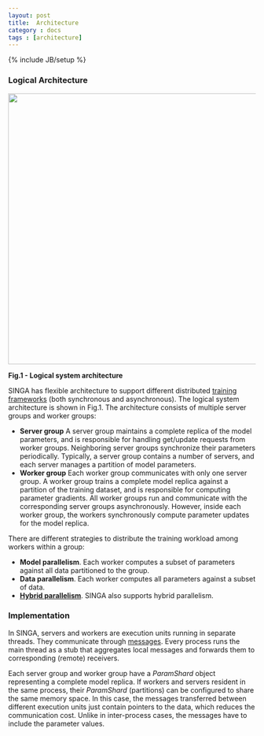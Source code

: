 ```yaml
---
layout: post
title:  Architecture
category : docs
tags : [architecture]
---
```

{% include JB/setup %}


### Logical Architecture

<img src="{{ BASE_PATH }}/assets/image/logical.png" style="width: 550px"/>
<p><strong> Fig.1 - Logical system architecture</strong></p>

SINGA has flexible architecture to support different distributed
[training frameworks](frameworks.html) (both synchronous and asynchronous).
The logical system architecture is shown in Fig.1.
The architecture consists of multiple server groups and worker groups:

* **Server group**
  A server group maintains a complete replica of the model parameters,
  and is responsible for handling get/update requests from worker groups.
  Neighboring server groups synchronize their parameters periodically.
  Typically, a server group contains a number of servers,
  and each server manages a partition of model parameters.
* **Worker group**
  Each worker group communicates with only one server group.
  A worker group trains a complete model replica
  against a partition of the training dataset,
  and is responsible for computing parameter gradients.
  All worker groups run and communicate with the corresponding
  server groups asynchronously.
  However, inside each worker group,
  the workers synchronously compute parameter updates for the model replica.

There are different strategies to distribute the training workload among workers
within a group:

  * **Model parallelism**. Each worker computes a subset of parameters
  against all data partitioned to the group.
  * **Data parallelism**. Each worker computes all parameters
  against a subset of data.
  * [**Hybrid parallelism**](). SINGA also supports hybrid parallelism.


### Implementation
In SINGA, servers and workers are execution units running in separate threads.
They communicate through [messages](communication.html).
Every process runs the main thread as a stub that aggregates local messages
and forwards them to corresponding (remote) receivers.

Each server group and worker group have a *ParamShard*
object representing a complete model replica. If workers and servers
resident in the same process, their *ParamShard* (partitions) can
be configured to share the same memory space. In this case, the
messages transferred between different execution units just contain
pointers to the data, which reduces the communication cost.
Unlike in inter-process cases,
the messages have to include the parameter values.
